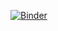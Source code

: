 [![Binder](https://mybinder.org/badge.svg)](https://hub.gke.mybinder.org/user/lrebon-prueba-5zijsw65/tree)
